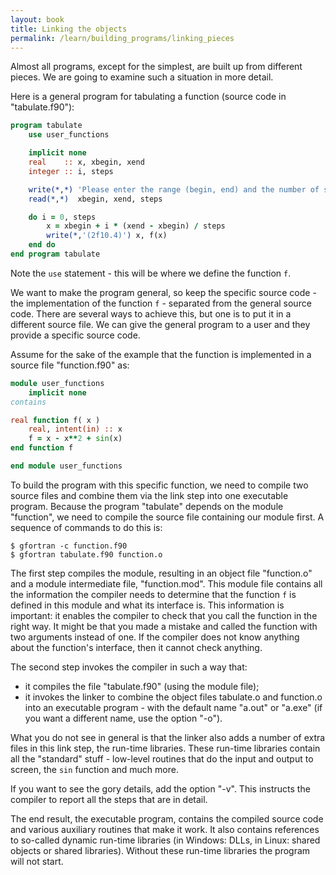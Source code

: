 ```yaml
---
layout: book
title: Linking the objects
permalink: /learn/building_programs/linking_pieces
---
```


Almost all programs, except for the simplest, are built up from
different pieces. We are going to examine such a situation in
more detail.

Here is a general program for tabulating a function (source code in
"tabulate.f90"):

```fortran
program tabulate
    use user_functions

    implicit none
    real    :: x, xbegin, xend
    integer :: i, steps

    write(*,*) 'Please enter the range (begin, end) and the number of steps:'
    read(*,*)  xbegin, xend, steps

    do i = 0, steps
        x = xbegin + i * (xend - xbegin) / steps
        write(*,'(2f10.4)') x, f(x)
    end do
end program tabulate
```

Note the `use` statement - this will be where we define the function `f`.

We want to make the program general, so keep the
specific source code - the implementation of the function `f` -
separated from the general source code. There are several ways to
achieve this, but one is to put it in a different source file. We can
give the general program to a user and they provide a specific source code.

Assume for the sake of the example that the function is implemented in a
source file "function.f90" as:

```fortran
module user_functions
    implicit none
contains

real function f( x )
    real, intent(in) :: x
    f = x - x**2 + sin(x)
end function f

end module user_functions
```

To build the program with this specific function, we need to compile two
source files and combine them via the link step into one executable
program. Because the program "tabulate" depends on the module
"function", we need to compile the source file containing our module
first. A sequence of commands to do this is:

```shell
$ gfortran -c function.f90
$ gfortran tabulate.f90 function.o
```

The first step compiles the module, resulting in an object file
"function.o" and a module intermediate file, "function.mod". This module
file contains all the information the compiler needs to determine that
the function `f` is defined in this module and what its interface is. This
information is important: it enables the compiler to check that you call
the function in the right way. It might be that you made a mistake and
called the function with two arguments instead of one. If the compiler
does not know anything about the function's interface, then it cannot
check anything.

The second step invokes the compiler in such a way that:

* it compiles the file "tabulate.f90" (using the module file);
* it invokes the linker to combine the object files tabulate.o and function.o into an
executable program - with the default name "a.out" or "a.exe" (if you
want a different name, use the option "-o").

What you do not see in general is that the linker also adds a number of
extra files in this link step, the run-time libraries. These run-time
libraries contain all the "standard" stuff - low-level routines that do
the input and output to screen, the `sin` function and much more.

If you want to see the gory details, add the option "-v". This instructs
the compiler to report all the steps that are in detail.

The end result, the executable program, contains the compiled source
code and various auxiliary routines that make it work. It also contains
references to so-called dynamic run-time libraries (in Windows: DLLs, in
Linux: shared objects or shared libraries). Without these run-time
libraries the program will not start.
